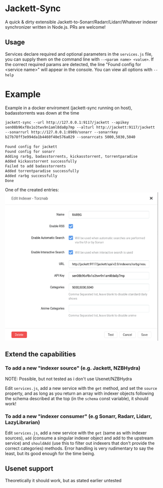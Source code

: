 # Jackett-Sync

A quick & dirty extensible Jackett-to-Sonarr/Radarr/Lidarr/Whatever indexer synchronizer written in Node.js. PRs are welcome!

## Usage
Services declare required and optional parameters in the `services.js` file, you can supply them on the command line with `--<param name> <value>`. If the correct required params are detected, the line "Found config for \<service name>" will appear in the console. You can view all options with `--help`

# Example
Example in a docker enviroment (jackett-sync running on host), badasstorrents was down at the time
```
jackett-sync --url http://127.0.0.1:9117/jackett --apikey sen08b96xf8x1o3twv9n1aml8da8p7mp --alturl http://jackett:9117/jackett --sonarrurl http://127.0.0.1:8989/sonarr --sonarrkey b27b78ff3e994da1b4460f40e576a029 --sonarrcats 5000,5030,5040

Found config for jackett
Found config for sonarr
Adding rarbg, badasstorrents, kickasstorrent, torrentparadise
Added kickasstorrent successfully
Failed to add badasstorrents
Added torrentparadise successfully
Added rarbg successfully
Done
```
One of the created entries:
![RARBG](./images/rarbg.png)

## Extend the capabilities

### To add a new "indexer source" (e.g. Jackett, NZBHydra)
NOTE: Possible, but not tested as i don't use Usenet/NZBHydra

Edit `services.js`, add a new service with the `get` method, and set the `source` property, and as long as you return an array with indexer objects following the schema described at the top (in the `schema` const variable), it should work!

### To add a new "indexer consumer" (e.g Sonarr, Radarr, Lidarr, LazyLibrarian)
Edit `services.js`, add a new service with the `get` (same as with indexer sources), `add` (consume a singular indexer object and add to the upstream service) and `shouldAdd` (use this to filter out indexers that don't provide the correct categories) methods.
Error handling is very rudimentary to say the least, but its good enough for the time being.

## Usenet support
Theoretically it should work, but as stated earlier untested
